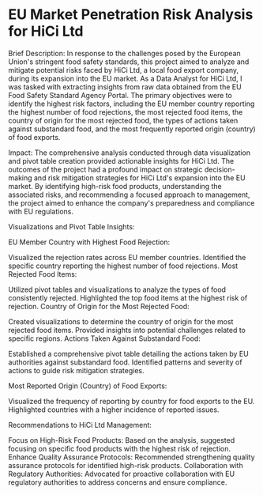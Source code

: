# EU Market Penetration Risk Analysis for HiCi Ltd

Brief Description:
In response to the challenges posed by the European Union's stringent food safety standards, this project aimed to analyze and mitigate potential risks faced by HiCi Ltd, a local food export company, during its expansion into the EU market. As a Data Analyst for HiCi Ltd, I was tasked with extracting insights from raw data obtained from the EU Food Safety Standard Agency Portal. The primary objectives were to identify the highest risk factors, including the EU member country reporting the highest number of food rejections, the most rejected food items, the country of origin for the most rejected food, the types of actions taken against substandard food, and the most frequently reported origin (country) of food exports.

Impact:
The comprehensive analysis conducted through data visualization and pivot table creation provided actionable insights for HiCi Ltd. The outcomes of the project had a profound impact on strategic decision-making and risk mitigation strategies for HiCi Ltd's expansion into the EU market. By identifying high-risk food products, understanding the associated risks, and recommending a focused approach to management, the project aimed to enhance the company's preparedness and compliance with EU regulations.

Visualizations and Pivot Table Insights:

EU Member Country with Highest Food Rejection:

Visualized the rejection rates across EU member countries.
Identified the specific country reporting the highest number of food rejections.
Most Rejected Food Items:

Utilized pivot tables and visualizations to analyze the types of food consistently rejected.
Highlighted the top food items at the highest risk of rejection.
Country of Origin for the Most Rejected Food:

Created visualizations to determine the country of origin for the most rejected food items.
Provided insights into potential challenges related to specific regions.
Actions Taken Against Substandard Food:

Established a comprehensive pivot table detailing the actions taken by EU authorities against substandard food.
Identified patterns and severity of actions to guide risk mitigation strategies.

Most Reported Origin (Country) of Food Exports:

Visualized the frequency of reporting by country for food exports to the EU.
Highlighted countries with a higher incidence of reported issues.

Recommendations to HiCi Ltd Management:

Focus on High-Risk Food Products: Based on the analysis, suggested focusing on specific food products with the highest risk of rejection.
Enhance Quality Assurance Protocols: Recommended strengthening quality assurance protocols for identified high-risk products.
Collaboration with Regulatory Authorities: Advocated for proactive collaboration with EU regulatory authorities to address concerns and ensure compliance.

